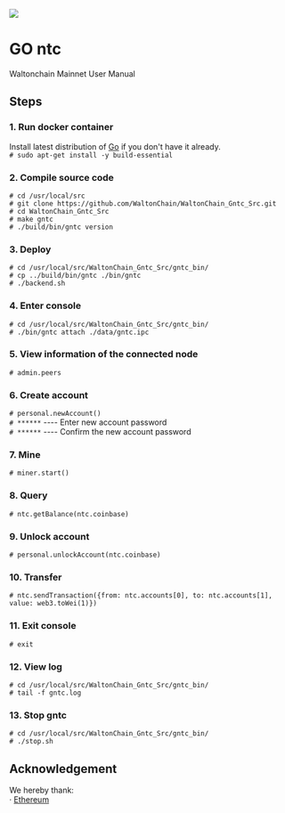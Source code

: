 ![](images/ntc_logo.jpg)

# GO ntc
Waltonchain Mainnet User Manual


## Steps

### 1. Run docker container
Install latest distribution of [Go](https://golang.org "Go") if you don't have it already.  
`# sudo apt-get install -y build-essential`  

### 2. Compile source code
`# cd /usr/local/src`  
`# git clone https://github.com/WaltonChain/WaltonChain_Gntc_Src.git`  
`# cd WaltonChain_Gntc_Src`  
`# make gntc`  
`# ./build/bin/gntc version`  

### 3. Deploy
`# cd /usr/local/src/WaltonChain_Gntc_Src/gntc_bin/`  
`# cp ../build/bin/gntc ./bin/gntc`  
`# ./backend.sh`

### 4. Enter console
`# cd /usr/local/src/WaltonChain_Gntc_Src/gntc_bin/`  
`# ./bin/gntc attach ./data/gntc.ipc`

### 5. View information of the connected node
`# admin.peers`

### 6. Create account
`# personal.newAccount()`  
`# ******`  ---- Enter new account password  
`# ******`  ---- Confirm the new account password  

### 7. Mine
`# miner.start()`

### 8. Query
`# ntc.getBalance(ntc.coinbase)`

### 9. Unlock account
`# personal.unlockAccount(ntc.coinbase)`

### 10. Transfer
`# ntc.sendTransaction({from: ntc.accounts[0], to: ntc.accounts[1], value: web3.toWei(1)})`

### 11. Exit console
`# exit`

### 12. View log
`# cd /usr/local/src/WaltonChain_Gntc_Src/gntc_bin/`  
`# tail -f gntc.log`

### 13. Stop gntc
`# cd /usr/local/src/WaltonChain_Gntc_Src/gntc_bin/`  
`# ./stop.sh` 


## Acknowledgement
We hereby thank:  
· [Ethereum](https://www.ethereum.org/ "Ethereum")




